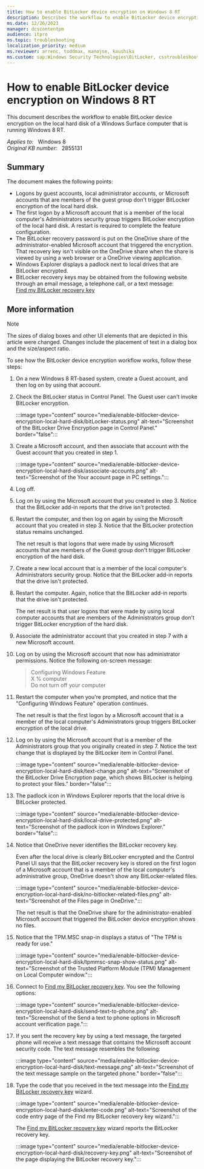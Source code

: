 ```yaml
---
title: How to enable BitLocker device encryption on Windows 8 RT
description: Describes the workflow to enable BitLocker device encryption on the local hard drive of a Windows Surface computer running the Windows 8 RT operating system.
ms.date: 12/26/2023
manager: dcscontentpm
audience: itpro
ms.topic: troubleshooting
localization_priority: medium
ms.reviewer: arrenc, toddmax, manojse, kaushika
ms.custom: sap:Windows Security Technologies\BitLocker, csstroubleshoot
---
```

# How to enable BitLocker device encryption on Windows 8 RT

This document describes the workflow to enable BitLocker device encryption on the local hard disk of a Windows Surface computer that is running Windows 8 RT.

_Applies to:_ &nbsp; Windows 8  
_Original KB number:_ &nbsp; 2855131

## Summary

The document makes the following points:

- Logons by guest accounts, local administrator accounts, or Microsoft accounts that are members of the guest group don't trigger BitLocker encryption of the local hard disk.  
- The first logon by a Microsoft account that is a member of the local computer's Administrators security group triggers BitLocker encryption of the local hard disk. A restart is required to complete the feature configuration.  
- The BitLocker recovery password is put on the OneDrive share of the administrator-enabled Microsoft account that triggered the encryption. That recovery key isn't visible on the OneDrive share when the share is viewed by using a web browser or a OneDrive viewing application.
- Windows Explorer displays a padlock next to local drives that are BitLocker encrypted.  
- BitLocker recovery keys may be obtained from the following website through an email message, a telephone call, or a text message:  
    [Find my BitLocker recovery key](https://windows.microsoft.com/recoverykey)  

## More information

> [!NOTE]
> The sizes of dialog boxes and other UI elements that are depicted in this article were changed. Changes include the placement of text in a dialog box and the size/aspect ratio.  

To see how the BitLocker device encryption workflow works, follow these steps:

1. On a new Windows 8 RT-based system, create a Guest account, and then log on by using that account.  

2. Check the BitLocker status in Control Panel. The Guest user can't invoke BitLocker encryption.

    :::image type="content" source="media/enable-bitlocker-device-encryption-local-hard-disk/bitLocker-status.png" alt-text="Screenshot of the BitLocker Drive Encryption page in Control Panel." border="false":::

3. Create a Microsoft account, and then associate that account with the Guest account that you created in step 1.

    :::image type="content" source="media/enable-bitlocker-device-encryption-local-hard-disk/associate-accounts.png" alt-text="Screenshot of the Your account page in PC settings.":::

4. Log off.  

5. Log on by using the Microsoft account that you created in step 3. Notice that the BitLocker add-in reports that the drive isn't protected.  

6. Restart the computer, and then log on again by using the Microsoft account that you created in step 3. Notice that the BitLocker protection status remains unchanged.  

    The net result is that logons that were made by using Microsoft accounts that are members of the Guest group don't trigger BitLocker encryption of the hard disk.  

7. Create a new local account that is a member of the local computer's Administrators security group. Notice that the BitLocker add-in reports that the drive isn't protected.  

8. Restart the computer. Again, notice that the BitLocker add-in reports that the drive isn't protected.  

    The net result is that user logons that were made by using local computer accounts that are members of the Administrators group don't trigger BitLocker encryption of the hard disk.  

9. Associate the administrator account that you created in step 7 with a new Microsoft account.  

10. Log on by using the Microsoft account that now has administrator permissions. Notice the following on-screen message:

    > Configuring Windows Feature  
    X % computer  
    Do not turn off your computer  

11. Restart the computer when you're prompted, and notice that the "Configuring Windows Feature" operation continues.  

    The net result is that the first logon by a Microsoft account that is a member of the local computer's Administrators group triggers BitLocker encryption of the local drive.  

12. Log on by using the Microsoft account that is a member of the Administrators group that you originally created in step 7. Notice the text change that is displayed by the BitLocker item in Control Panel.

    :::image type="content" source="media/enable-bitlocker-device-encryption-local-hard-disk/text-change.png" alt-text="Screenshot of the BitLocker Drive Encryption page, which shows BitLocker is helping to protect your files." border="false":::

13. The padlock icon in Windows Explorer reports that the local drive is BitLocker protected.

    :::image type="content" source="media/enable-bitlocker-device-encryption-local-hard-disk/local-drive-protected.png" alt-text="Screenshot of the padlock icon in Windows Explorer." border="false":::

14. Notice that OneDrive never identifies the BitLocker recovery key.

    Even after the local drive is clearly BitLocker encrypted and the Control Panel UI says that the BitLocker recovery key is stored on the first logon of a Microsoft account that is a member of the local computer's administrative group, OneDrive doesn't show any BitLocker-related files.  

    :::image type="content" source="media/enable-bitlocker-device-encryption-local-hard-disk/no-bitlocker-related-files.png" alt-text="Screenshot of the Files page in OneDrive.":::

    The net result is that the OneDrive share for the administrator-enabled Microsoft account that triggered the BitLocker device encryption shows no files.  

15. Notice that the TPM.MSC snap-in displays a status of "The TPM is ready for use."

    :::image type="content" source="media/enable-bitlocker-device-encryption-local-hard-disk/tpmmsc-snap-show-status.png" alt-text="Screenshot of the Trusted Platform Module (TPM) Management on Local Computer window.":::

16. Connect to [Find my BitLocker recovery key](https://windows.microsoft.com/recoverykey). You see the following options:  

    :::image type="content" source="media/enable-bitlocker-device-encryption-local-hard-disk/send-text-to-phone.png" alt-text="Screenshot of the Send a text to phone options in Microsoft account verification page.":::

17. If you sent the recovery key by using a text message, the targeted phone will receive a text message that contains the Microsoft account security code. The text message resembles the following:

    :::image type="content" source="media/enable-bitlocker-device-encryption-local-hard-disk/text-message.png" alt-text="Screenshot of the text message sample on the targeted phone." border="false":::

18. Type the code that you received in the text message into the [Find my BitLocker recovery key](https://windows.microsoft.com/recoverykey) wizard.

    :::image type="content" source="media/enable-bitlocker-device-encryption-local-hard-disk/enter-code.png" alt-text="Screenshot of the code entry page of the Find my BitLocker recovery key wizard.":::

    The [Find my BitLocker recovery key](https://windows.microsoft.com/recoverykey)  wizard reports the BitLocker recovery key.

    :::image type="content" source="media/enable-bitlocker-device-encryption-local-hard-disk/recovery-key.png" alt-text="Screenshot of the page displaying the BitLocker recovery key.":::
